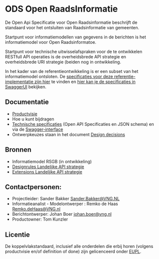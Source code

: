 # ODS Open RaadsInformatie

De Open Api Specificatie voor Open Raadsinformatie beschrijft de standaard voor het ontsluiten van Raadsinformatie van gemeenten.

Startpunt voor informatiemodellen van gegevens in de berichten is het informatiemodel voor Open Raadsinformatoe.

Startpunt voor technische uitwisselafspraken voor de te ontwikkelen RESTfull API operaties is de overheidsbrede API strategie en overheidsbrede URI strategie (beiden nog in ontwikkeling.

In het kader van de referentieontwikkeling is er een subset van het informatiemodel ontsloten. De [specificaties voor deze referentie-implementatie zijn hier](https://github.com/VNG-Realisatie/Open-Raadsinformatie/tree/master/api-specificatie/refimplementatie) te vinden en [hier kan je de specificaties in SwaggerUI](https://petstore.swagger.io/?url=https://raw.githubusercontent.com/VNG-Realisatie/Open-Raadsinformatie/master/api-specificatie/refimplementatie/openapi.yaml) bekijken.

## Documentatie
* [Productvisie](./docs/Productvisie.md)
* Hoe u kunt bijdragen
* [Technische specificaties](./api-specificatie) (Open API Specificaties en JSON schema) en via de [Swagger-interface](.api-specificatie/openapi.yaml)
* Ontwerpkeuzes staan in het document [Design decisions](./docs/Designdecisions.md)

## Bronnen
* Informatiemodel RSGB (in ontwikkeling)
* [Designrules Landelijke API strategie](https://geonovum.github.io/KP-APIs/API-strategie-algemeen/)
* [Extensions Landelijke API strategie](https://geonovum.github.io/KP-APIs/API-strategie-extensies/)

## Contactpersonen:
* Projectleider: Sander Bakker Sander.Bakker@VNG.NL
* Informatieanalist - Modelontwerper : Remko de Haas Remko.deHaas@VNG.nl
* Berichtontwerper: Johan Boer johan.boer@vng.nl
* Productowner: Tom Kunzler

## Licentie
De koppelvlakstandaard, inclusief alle onderdelen die erbij horen (volgens productvisie en/of definition of done) zijn gelicenceerd onder [EUPL](https://eupl.eu/1.2/nl/).

